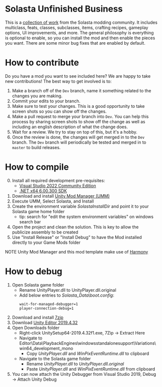 # Solasta Unfinished Business

This is a [collection of work](https://github.com/SolastaMods/SolastaUnfinishedBusiness/wiki) from the Solasta modding community. It includes multiclass, feats, classes, subclasses, items, crafting recipes, gameplay options, UI improvements, and more. The general philosophy is everything is optional to enable, so you can install the mod and then enable the pieces you want. There are some minor bug fixes that are enabled by default.

# How to contribute

Do you have a mod you want to see included here? We are happy to take new contributions! The best way to get involved is to:

1. Make a branch off of the `Dev` branch, name it something related to the changes you are making.
2. Commit your edits to your branch.
3. Make sure to test your changes. This is a good opportunity to take screen shots so you can show off the changes.
4. Make a pull request to merge your branch into `Dev`. You can help this process by sharing screen shots to show off the change as well as including an english description of what the change does.
5. Wait for a review. We try to stay on top of this, but it's a hobby.
6. Once the review is done, the changes will get merged in to the `Dev` branch. The `Dev` branch will periodically be tested and merged in to `master` to build releases.

# How to compile

0. Install all required development pre-requisites:
    - [Visual Studio 2022 Community Edition](https://visualstudio.microsoft.com/downloads/)
    - [.NET x64 6.00.300 SDK](https://dotnet.microsoft.com/download/visual-studio-sdks)
1. Download and install [Unity Mod Manager (UMM)](https://www.nexusmods.com/site/mods/21)
2. Execute UMM, Select Solasta, and Install
3. Create the environment variable *SolastaInstallDir* and point it to your Solasta game home folder
    - tip: search for "edit the system environment variables" on windows search bar
4. Open the project and clean the solution. This is key to allow the publicize assembly to be created
5. Use "Install Release" or "Install Debug" to have the Mod installed directly to your Game Mods folder

NOTE Unity Mod Manager and this mod template make use of [Harmony](https://go.microsoft.com/fwlink/?linkid=874338)

# How to debug

1. Open Solasta game folder
	* Rename UnityPlayer.dll to UnityPlayer.dll.original
	* Add below entries to *Solasta_Data\boot.config*:
		```
		wait-for-managed-debugger=1
		player-connection-debug=1
		```
2. Download and install [7zip](https://www.7-zip.org/a/7z1900-x64.exe)
3. Download [Unity Editor 2019.4.32](https://download.unity3d.com/download_unity/f88bf0bee961/Windows64EditorInstaller/UnitySetup64-2019.4.32f1.exe)
4. Open Downloads folder
	* Right-click UnitySetup64-2019.4.32f1.exe, 7Zip -> Extract Here
	* Navigate to Editor\Data\PlaybackEngines\windowsstandalonesupport\Variations\win64_development_mono
		* Copy *UnityPlayer.dll* and *WinPixEventRuntime.dll* to clipboard
	* Navigate to the Solasta game folder
		* Rename *UnityPlayer.dll* to *UnityPlayer.dll.original*
		* Paste *UnityPlayer.dll* and *WinPixEventRuntime.dll* from clipboard
5. You can now attach the Unity Debugger from Visual Studio 2019, Debug -> Attach Unity Debug